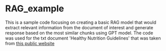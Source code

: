 # RAG_example

This is a sample code focusing on creating a basic RAG model that would extract relevant information from the document of interest and generate response based on the most similar chunks using GPT model.
The code was used for the txt document 'Healthy Nutrition Guidelines' that was taken from [this public website](https://www.healthline.com/nutrition/how-to-eat-healthy-guide#bottom-line)
